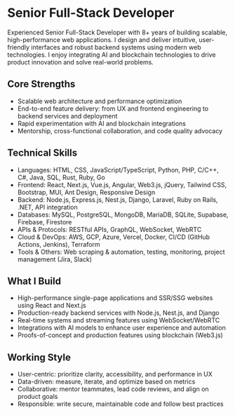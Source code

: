 # Senior Full-Stack Developer

Experienced Senior Full-Stack Developer with 8+ years of building scalable, high-performance web applications. I design and deliver intuitive, user-friendly interfaces and robust backend systems using modern web technologies. I enjoy integrating AI and blockchain technologies to drive product innovation and solve real-world problems.

## Core Strengths

- Scalable web architecture and performance optimization
- End-to-end feature delivery: from UX and frontend engineering to backend services and deployment
- Rapid experimentation with AI and blockchain integrations
- Mentorship, cross-functional collaboration, and code quality advocacy

## Technical Skills

- Languages: HTML, CSS, JavaScript/TypeScript, Python, PHP, C/C++, C#, Java, SQL, Rust, Ruby, Go
- Frontend: React, Next.js, Vue.js, Angular, Web3.js, jQuery, Tailwind CSS, Bootstrap, MUI, Ant Design, Responsive Design
- Backend: Node.js, Express.js, Nest.js, Django, Laravel, Ruby on Rails, .NET, API integration
- Databases: MySQL, PostgreSQL, MongoDB, MariaDB, SQLite, Supabase, Firebase, Firestore
- APIs & Protocols: RESTful APIs, GraphQL, WebSocket, WebRTC
- Cloud & DevOps: AWS, GCP, Azure, Vercel, Docker, CI/CD (GitHub Actions, Jenkins), Terraform
- Tools & Others: Web scraping & automation, testing, monitoring, project management (Jira, Slack)

## What I Build

- High-performance single-page applications and SSR/SSG websites using React and Next.js
- Production-ready backend services with Node.js, Nest.js, and Django
- Real-time systems and streaming features using WebSocket/WebRTC
- Integrations with AI models to enhance user experience and automation
- Proofs-of-concept and production features using blockchain (Web3.js)

## Working Style

- User-centric: prioritize clarity, accessibility, and performance in UX
- Data-driven: measure, iterate, and optimize based on metrics
- Collaborative: mentor teammates, lead code reviews, and align on product goals
- Responsible: write secure, maintainable code and follow best practices